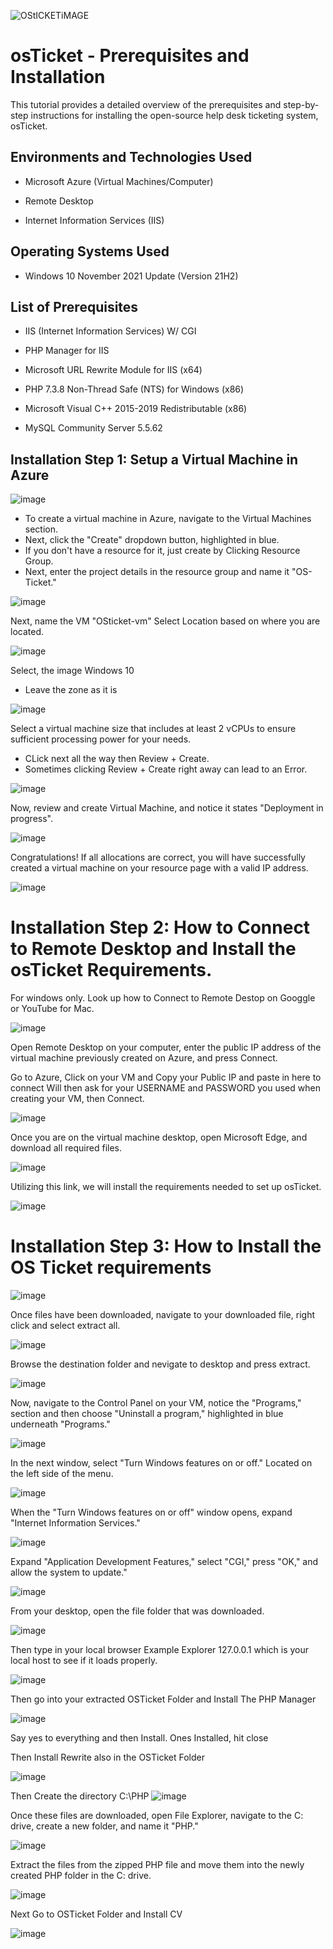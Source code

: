 ![OStICKETiMAGE](https://github.com/user-attachments/assets/0cfda3d5-1880-4b05-9f6c-6477908c4cc6)

# osTicket - Prerequisites and Installation

This tutorial provides a detailed overview of the prerequisites and step-by-step instructions for installing the open-source
 help desk ticketing system, osTicket.

## Environments and Technologies Used

* Microsoft Azure (Virtual Machines/Computer)

* Remote Desktop

* Internet Information Services (IIS)

## Operating Systems Used

* Windows 10 November 2021 Update (Version 21H2)

## List of Prerequisites

* IIS (Internet Information Services) W/ CGI

* PHP Manager for IIS

* Microsoft URL Rewrite Module for IIS (x64)

* PHP 7.3.8 Non-Thread Safe (NTS) for Windows (x86)

* Microsoft Visual C++ 2015-2019 Redistributable (x86)

* MySQL Community Server 5.5.62

## Installation Step 1: Setup a Virtual Machine in Azure
![image](https://github.com/user-attachments/assets/3f5b3d2a-61ec-45b3-b8ca-137cd69589f5)

* To create a virtual machine in Azure, navigate to the Virtual Machines section.
* Next, click the "Create" dropdown button, highlighted in blue.
* If you don't have a resource for it, just create by Clicking Resource Group.
*  Next, enter the project details in the resource group and name it "OS-Ticket."

![image](https://github.com/user-attachments/assets/d2ef7871-7804-4506-a8f1-6e79f4062115)

Next, name the VM "OSticket-vm"
Select Location based on where you are located.


![image](https://github.com/user-attachments/assets/3d9716dd-a373-43a6-ac74-96cbfb2aeafe)


Select, the image Windows 10

* Leave the zone as it is

![image](https://github.com/user-attachments/assets/96af12d4-fe8e-46da-a730-da3158b0ce4f)


Select a virtual machine size that includes at least 2 vCPUs to ensure sufficient processing power for your needs.

* CLick next all the way then Review + Create.
* Sometimes clicking Review + Create right away can lead to an Error.


![image](https://github.com/user-attachments/assets/9971b5fb-d069-4f47-b182-edc214d060f8)


Now, review and create Virtual Machine, and notice it states "Deployment in progress".

![image](https://github.com/user-attachments/assets/66206810-195f-4652-821f-a004ab17efe1)

Congratulations! If all allocations are correct, you will have successfully created a virtual machine on your resource page with a valid IP address.

![image](https://github.com/user-attachments/assets/4d639173-04dd-4d4a-a6e8-83e2a7ed8daf)


# Installation Step 2: How to Connect to Remote Desktop and Install the osTicket Requirements.

For windows only. Look up how to Connect to Remote Destop on Googgle or YouTube for Mac.

![image](https://github.com/user-attachments/assets/217532f8-398a-455c-861e-259e3ee329c3)

Open Remote Desktop on your computer, enter the public IP address of the virtual machine previously created on Azure, and press Connect.

Go to Azure, Click on your VM and Copy your Public IP and paste in here to connect
Will then ask for your USERNAME and PASSWORD you used when creating your VM, then Connect.

![image](https://github.com/user-attachments/assets/bc240fc9-1a9f-46a3-b4b5-e86055ea47da)

Once you are on the virtual machine desktop, open Microsoft Edge, and download all required files.

![image](https://github.com/user-attachments/assets/4f8921b3-e3b0-4679-8514-82d8fc14b726)

Utilizing this link, we will install the requirements needed to set up osTicket.

![image](https://github.com/user-attachments/assets/67151884-34bf-4a2e-9564-4176144be283)


# Installation Step 3: How to Install the OS Ticket requirements

![image](https://github.com/user-attachments/assets/1857f2b0-9126-48c5-980a-f5b26ee3f84f)

Once files have been downloaded, navigate to your downloaded file, right click and select extract all.

![image](https://github.com/user-attachments/assets/6a7e525d-a430-4443-8354-8ce0e736b9ca)

Browse the destination folder and nevigate to desktop and press extract.

![image](https://github.com/user-attachments/assets/535f2f30-77a3-4404-8ff8-d7d55037e5c3)

Now, navigate to the Control Panel on your VM, notice the "Programs," section and then choose "Uninstall a program," highlighted in blue underneath "Programs."


![image](https://github.com/user-attachments/assets/b6803002-c075-4618-8967-d5791aed0e99)

In the next window, select "Turn Windows features on or off." Located on the left side of the menu.

![image](https://github.com/user-attachments/assets/2d8ff0f6-8a83-498b-a76b-38fe878f0ef8)

When the "Turn Windows features on or off" window opens, expand "Internet Information Services."

![image](https://github.com/user-attachments/assets/62ff1e1e-df6a-470b-ab36-3e16926fcaad)

Expand "Application Development Features," select "CGI," press "OK," and allow the system to update."

![image](https://github.com/user-attachments/assets/9e488c50-d829-4e35-8ec0-f4dca0da7378)

From your desktop, open the file folder that was downloaded.

![image](https://github.com/user-attachments/assets/eeff0f87-0bff-4ed5-bc95-208fa80a6b1d)

Then type in your local browser Example Explorer 127.0.0.1 which is your local host to see if it loads properly.

![image](https://github.com/user-attachments/assets/609a29eb-0924-475e-a0a9-9fcd6a9599ab)

Then go into your extracted OSTicket Folder and Install The PHP Manager

![image](https://github.com/user-attachments/assets/61cb543c-d062-4445-8fb6-50aaf93fb98c)

Say yes to everything and then Install. Ones Installed, hit close

Then Install Rewrite also in the OSTicket Folder

![image](https://github.com/user-attachments/assets/9f2bbbd1-e990-4ec4-8457-023370fe1a59)

Then Create the directory C:\PHP
![image](https://github.com/user-attachments/assets/87f381c6-199f-4c96-8b2c-f5135967558d)

Once these files are downloaded, open File Explorer, navigate to the C: drive, create a new folder, and name it "PHP."

![image](https://github.com/user-attachments/assets/479987c3-414f-4b38-ba86-112d68c762b5)

Extract the files from the zipped PHP file and move them into the newly created PHP folder in the C: drive.

![image](https://github.com/user-attachments/assets/fa9e7971-a0be-431b-b743-9bad071282c5)

Next Go to OSTicket Folder and Install CV

![image](https://github.com/user-attachments/assets/be4b8cd3-4c50-46e6-a442-0f6cdf2a159d)


















